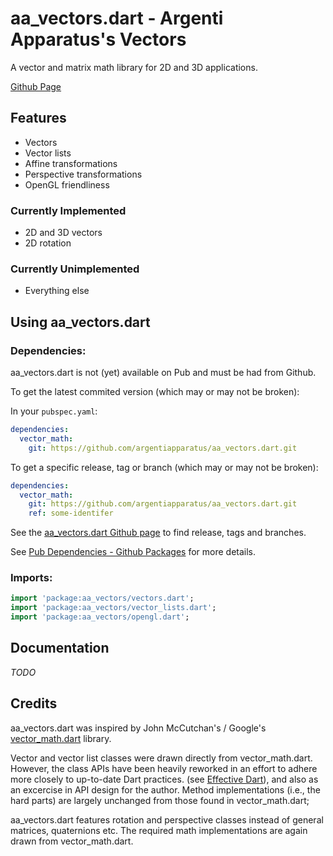 # aa_vectors.dart - Argenti Apparatus's Vectors

A vector and matrix math library for 2D and 3D applications.

[Github Page](https://github.com/argentiapparatus/aa_vectors.dart)

## Features

* Vectors
* Vector lists
* Affine transformations
* Perspective transformations
* OpenGL friendliness

### Currently Implemented
* 2D and 3D vectors
* 2D rotation

### Currently Unimplemented
* Everything else

## Using aa_vectors.dart

### Dependencies:

aa_vectors.dart is not (yet) available on Pub and must be had from Github.

To get the latest commited version (which may or may not be broken): 

In your `pubspec.yaml`:

```yaml
dependencies:
  vector_math:
    git: https://github.com/argentiapparatus/aa_vectors.dart.git
```
To get a specific release, tag or branch (which may or may not be broken): 

```yaml
dependencies:
  vector_math:
    git: https://github.com/argentiapparatus/aa_vectors.dart.git
    ref: some-identifer
```
See the [aa_vectors.dart Github page](https://github.com/argentiapparatus/aa_vectors.dart)
to find release, tags and branches.

See [Pub Dependencies - Github Packages](https://www.dartlang.org/tools/pub/dependencies.html#git-packages)
for more details.

### Imports:

```dart
import 'package:aa_vectors/vectors.dart';
import 'package:aa_vectors/vector_lists.dart';
import 'package:aa_vectors/opengl.dart';
```

## Documentation

*TODO*

## Credits

aa_vectors.dart was inspired by John McCutchan's / Google's
[vector_math.dart](https://github.com/google/vector_math.dart) library.

Vector and vector list classes were drawn directly from vector&#95;math.dart.
However, the class APIs have been heavily reworked in an effort to adhere more
closely to up-to-date Dart practices.
(see [Effective Dart](https://www.dartlang.org/effective-dart/)),
and also as an excercise in API design for the author. Method implementations
(i.e., the hard parts) are largely unchanged from those found in
vector&#95;math.dart;

aa_vectors.dart features rotation and perspective classes instead of general
matrices, quaternions etc. The required math implementations are again drawn
from vector&#95;math.dart.







